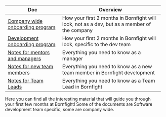 <!-- prettier-ignore-start -->
<!-- start_toc -->
| Doc | Overview |
|---|---|
| [Company wide onboarding program](/onboarding/company-wide-onboarding.md#readme) | How your first 2 months in Bornfight will look, not as a dev, but as a member of the company |
| [Development onboarding program](/onboarding/dev-onboarding.md#readme) | How your first 2 months in Bornfight will look, specific to the dev team |
| [Notes for mentors and managers](/onboarding/onboarding-for-mentors.md#readme) | Everything you need to know as a manager |
| [Notes for new team members](/onboarding/onboarding-for-new-team-members.md#readme) | Everything you need to know as a new team member in Bornfight development |
| [Notes for Team Leads](/onboarding/onboarding-for-team-leads.md#readme) | Everything you need to know as a Team Lead in Bornfight |
<!-- end_toc -->
<!-- prettier-ignore-end -->

Here you can find all the interesting material that will guide you through your first few months at Bornfight!
Some of the documents are Software development team specific, some are company wide.
